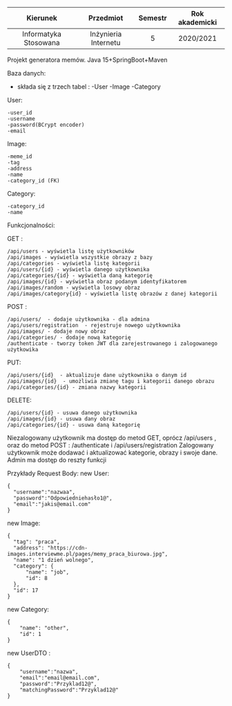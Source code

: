 

| Kierunek              | Przedmiot           | Semestr | Rok akademicki |
| :-------------------: | :-----------------: | :-----: | :------------: |
| Informatyka Stosowana | Inżynieria Internetu| 5       | 2020/2021      |

Projekt generatora memów.
Java 15+SpringBoot+Maven

Baza danych:
- składa się z trzech tabel :
  -User
  -Image
  -Category

User:

    -user_id
    -username
    -password(BCrypt encoder)
    -email

Image:

    -meme_id
    -tag
    -address
    -name
    -category_id (FK)
  
Category:

    -category_id
    -name
 
Funkcjonalności:

GET :

    /api/users - wyświetla listę użytkowników 
    /api/images - wyświetla wszystkie obrazy z bazy
    /api/categories - wyświetla listę kategorii
    /api/users/{id} - wyświetla danego użytkownika
    /api/categories/{id} - wyświetla daną kategorię
    /api/images/{id} - wyświetla obraz podanym identyfikatorem
    /api/images/random - wyświetla losowy obraz
    /api/images/category{id} - wyświetla listę obrazów z danej kategorii
    
POST :

    /api/users/  - dodaje użytkownika - dla admina
    /api/users/registration  - rejestruje nowego użytkownika
    /api/images/ - dodaje nowy obraz
    /api/categories/ - dodaje nową kategorię
    /authenticate - tworzy token JWT dla zarejestrowanego i zalogowanego użytkowika
    
PUT:

    /api/users/{id}  - aktualizuje dane użytkownika o danym id
    /api/images/{id}  - umożliwia zmianę tagu i kategorii danego obrazu
    /api/categories/{id} - zmiana nazwy kategorii
    
DELETE:

    /api/users/{id} - usuwa danego użytkownika
    /api/images/{id} - usuwa dany obraz
    /api/categories/{id} - usuwa daną kategorię
    
Niezalogowany użytkownik ma dostęp do metod GET, oprócz /api/users , oraz do metod POST : /authenticate  i /api/users/registration
Zalogowany użytkownik może dodawać i aktualizować kategorie, obrazy i swoje dane.
Admin ma dostęp do reszty funkcji

Przykłady Request Body:
new User:

    {
      "username":"nazwaa",
      "password":"Odpowiedniehasło1@",
      "email":"jakis@email.com"
    }
    
new Image:
    
    {
      "tag": "praca",
      "address": "https://cdn-images.interviewme.pl/pages/memy_praca_biurowa.jpg",
      "name": "1 dzień wolnego",
      "category": {
          "name": "job",
          "id": 8
      },
      "id": 17
    }

new Category:

    {
        "name": "other",
        "id": 1
    }
    
new UserDTO :
    
    {
        "username":"nazwa",
        "email":"email@email.com",
        "password":"Przyklad12@",
        "matchingPassword":"Przyklad12@"
    }
    



